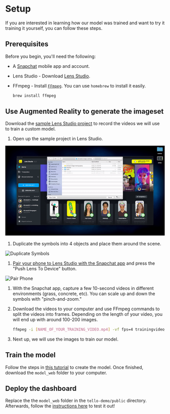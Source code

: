 # Setup

If you are interested in learning how our model was trained and want to try it training it yourself, you can follow these steps.

## Prerequisites

Before you begin, you'll need the following:

- A [Snapchat](https://www.snapchat.com) mobile app and account.
- Lens Studio - Download [Lens Studio](https://lensstudio.snapchat.com/download).
- FFmpeg - Install [`FFmpeg`](https://ffmpeg.org/). You can use `homebrew` to install it easily.
  
  ```sh
  brew install ffmpeg
  ```

## Use Augmented Reality to generate the imageset

Download the [sample Lens Studio project](augmented-reality-image-training) to record the videos we will use to train a custom model.

1. Open up the sample project in Lens Studio.

![Load Project](img/LoadProject.gif)

1. Duplicate the symbols into 4 objects and place them around the scene.

![Duplicate Symbols](img/DuplicateSymbols.gif)

1. [Pair your phone to Lens Studio with the Snapchat app](https://lensstudio.snapchat.com/guides/general/pairing-to-snapchat/) and press the "Push Lens To Device" button.

![Pair Phone](img/PairPhone.gif)

1. With the Snapchat app, capture a few 10-second videos in different environments (grass, concrete, etc). You can scale up and down the symbols with "pinch-and-zoom."

1. Download the videos to your computer and use FFmpeg commands to split the videos into frames. Depending on the length of your video, you will end up with around 100-200 images.

   ```sh
   ffmpeg -i [NAME_OF_YOUR_TRAINING_VIDEO.mp4] -vf fps=4 trainingvideo_out%d.jpg
   ```

1. Next up, we will use the images to train our model.

## Train the model

Follow the steps in [this tutorial](https://cloud.annotations.ai/workshops/object-detection/) to create the model. Once finished, download the `model_web` folder to your computer.

## Deploy the dashboard

Replace the the `model_web` folder in the `tello-demo/public` directory. Afterwards, follow the [instructions here](tello-demo) to test it out!
